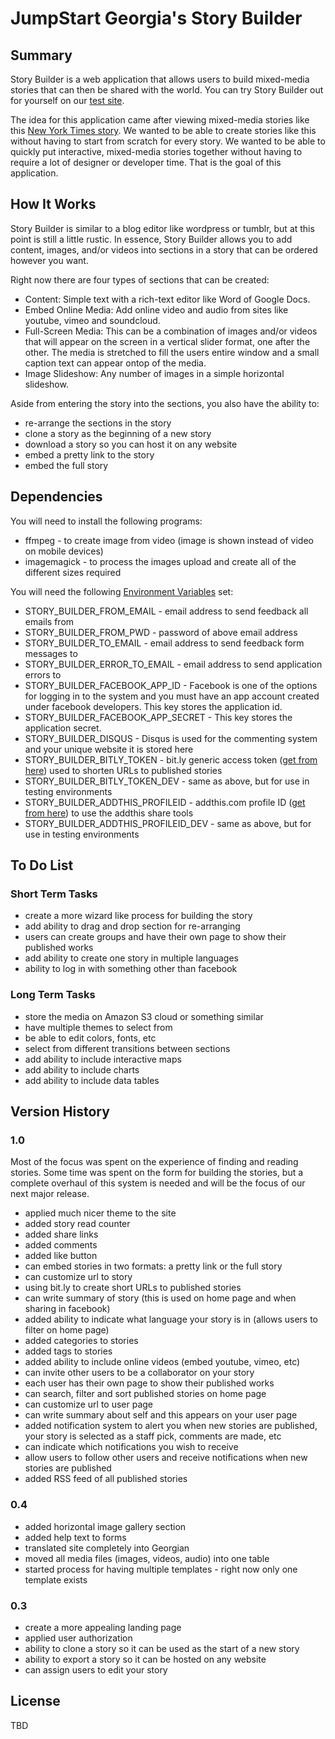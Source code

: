 # JumpStart Georgia's Story Builder

## Summary
Story Builder is a web application that allows users to build mixed-media stories that can then be shared with the world. You can try Story Builder out for yourself on our [test site](http://storybuilder.jumpstart.ge/en).

The idea for this application came after viewing mixed-media stories like this [New York Times story](http://www.nytimes.com/newsgraphics/2013/10/27/south-china-sea/). We wanted to be able to create stories like this without having to start from scratch for every story.  We wanted to be able to quickly put interactive, mixed-media stories together without having to require a lot of designer or developer time.  That is the goal of this application.


## How It Works
Story Builder is similar to a blog editor like wordpress or tumblr, but at this point is still a little rustic.  In essence, Story Builder allows you to add content, images, and/or videos into sections in a story that can be ordered however you want.

Right now there are four types of sections that can be created: 
* Content: Simple text with a rich-text editor like Word of Google Docs.
* Embed Online Media: Add online video and audio from sites like youtube, vimeo and soundcloud.
* Full-Screen Media: This can be a combination of images and/or videos that will appear on the screen in a vertical slider format, one after the other.  The media is stretched to fill the users entire window and a small caption text can appear ontop of the media.
* Image Slideshow: Any number of images in a simple horizontal slideshow.

Aside from entering the story into the sections, you also have the ability to:
* re-arrange the sections in the story
* clone a story as the beginning of a new story
* download a story so you can host it on any website
* embed a pretty link to the story
* embed the full story


## Dependencies
You will need to install the following programs:
* ffmpeg - to create image from video (image is shown instead of video on mobile devices)
* imagemagick - to process the images upload and create all of the different sizes required

You will need the following [Environment Variables](https://help.ubuntu.com/community/EnvironmentVariables) set:
* STORY_BUILDER_FROM_EMAIL - email address to send feedback all emails from
* STORY_BUILDER_FROM_PWD - password of above email address
* STORY_BUILDER_TO_EMAIL - email address to send feedback form messages to
* STORY_BUILDER_ERROR_TO_EMAIL - email address to send application errors to
* STORY_BUILDER_FACEBOOK_APP_ID - Facebook is one of the options for logging in to the system and you must have an app account created under facebook developers. This key stores the application id.
* STORY_BUILDER_FACEBOOK_APP_SECRET - This key stores the application secret.
* STORY_BUILDER_DISQUS - Disqus is used for the commenting system and your unique website it is stored here
* STORY_BUILDER_BITLY_TOKEN - bit.ly generic access token ([get from here](https://bitly.com/a/oauth_apps)) used to shorten URLs to published stories
* STORY_BUILDER_BITLY_TOKEN_DEV - same as above, but for use in testing environments
* STORY_BUILDER_ADDTHIS_PROFILEID - addthis.com profile ID ([get from here](https://www.addthis.com/settings/publisher)) to use the addthis share tools
* STORY_BUILDER_ADDTHIS_PROFILEID_DEV - same as above, but for use in testing environments



## To Do List
### Short Term Tasks
* create a more wizard like process for building the story
* add ability to drag and drop section for re-arranging
* users can create groups and have their own page to show their published works
* add ability to create one story in multiple languages
* ability to log in with something other than facebook

### Long Term Tasks
* store the media on Amazon S3 cloud or something similar
* have multiple themes to select from
* be able to edit colors, fonts, etc
* select from different transitions between sections
* add ability to include interactive maps
* add ability to include charts
* add ability to include data tables


## Version History
### 1.0
Most of the focus was spent on the experience of finding and reading stories. Some time was spent on the form for building the stories, but a complete overhaul of this system is needed and will be the focus of our next major release.
* applied much nicer theme to the site
* added story read counter
* added share links
* added comments
* added like button
* can embed stories in two formats: a pretty link or the full story
* can customize url to story
* using bit.ly to create short URLs to published stories
* can write summary of story (this is used on home page and when sharing in facebook)
* added ability to indicate what language your story is in (allows users to filter on home page)
* added categories to stories
* added tags to stories
* added ability to include online videos (embed youtube, vimeo, etc)
* can invite other users to be a collaborator on your story
* each user has their own page to show their published works
* can search, filter and sort published stories on home page
* can customize url to user page
* can write summary about self and this appears on your user page
* added notification system to alert you when new stories are published, your story is selected as a staff pick, comments are made, etc
* can indicate which notifications you wish to receive
* allow users to follow other users and receive notifications when new stories are published
* added RSS feed of all published stories

### 0.4
* added horizontal image gallery section
* added help text to forms
* translated site completely into Georgian
* moved all media files (images, videos, audio) into one table
* started process for having multiple templates - right now only one template exists

### 0.3
* create a more appealing landing page
* applied user authorization
* ability to clone a story so it can be used as the start of a new story
* ability to export a story so it can be hosted on any website
* can assign users to edit your story

## License
TBD
